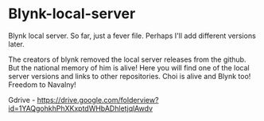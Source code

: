 # Blynk-local-server
Blynk local server. So far, just a fever file. Perhaps I'll add different versions later.

The creators of blynk removed the local server releases from the github.  But the national memory of him is alive!  Here you will find one of the local server versions and links to other repositories.  Choi is alive and Blynk too!  Freedom to Navalny!

Gdrive - https://drive.google.com/folderview?id=1YAQgohkhPhXKxptdWHbADhletjqlAwdv
